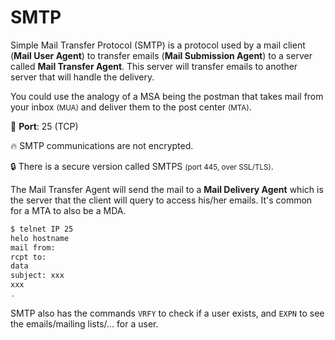# SMTP

<div class="row row-cols-md-2"><div>

Simple Mail Transfer Protocol (SMTP) is a protocol used by a mail client (**Mail User Agent**) to transfer emails (**Mail Submission Agent**) to a server called **Mail Transfer Agent**. This server will transfer emails to another server that will handle the delivery.

You could use the analogy of a MSA being the postman that takes mail from your inbox <small>(MUA)</small> and deliver them to the post center <small>(MTA)</small>.

🐊️ **Port**: 25 (TCP)

🔥 SMTP communications are not encrypted.

🔒 There is a secure version called SMTPS <small>(port 445, over SSL/TLS)</small>.

The Mail Transfer Agent will send the mail to a **Mail Delivery Agent** which is the server that the client will query to access his/her emails. It's common for a MTA to also be a MDA.
</div><div>

```bash
$ telnet IP 25
helo hostname
mail from:
rcpt to:
data
subject: xxx
xxx
.
```

SMTP also has the commands `VRFY` to check if a user exists, and `EXPN` to see the emails/mailing lists/... for a user.
</div></div>